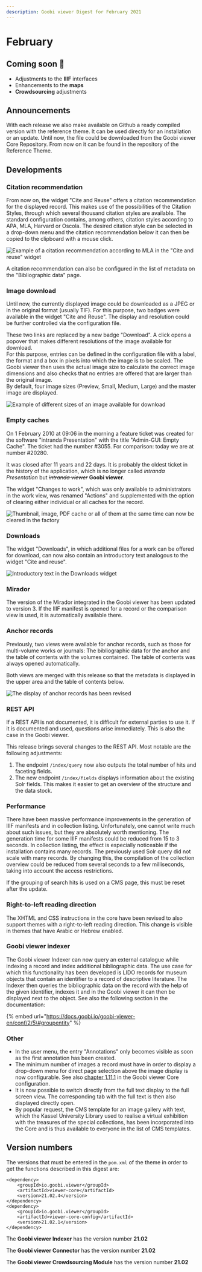 ```yaml
---
description: Goobi viewer Digest for February 2021
---
```


# February

## Coming soon 🚀 

* Adjustments to the **IIIF** interfaces
* Enhancements to the **maps**
* **Crowdsourcing** adjustments

## Announcements 

With each release we also make available on Github a ready compiled version with the reference theme. It can be used directly for an installation or an update. Until now, the file could be downloaded from the Goobi viewer Core Repository. From now on it can be found in the repository of the Reference Theme. 

## Developments 

### Citation recommendation 

From now on, the widget "Cite and Reuse" offers a citation recommendation for the displayed record. This makes use of the possibilities of the Citation Styles, through which several thousand citation styles are available. The standard configuration contains, among others, citation styles according to APA, MLA, Harvard or Oscola. The desired citation style can be selected in a drop-down menu and the citation recommendation below it can then be copied to the clipboard with a mouse click.

![Example of a citation recommendation according to MLA in the &quot;Cite and reuse&quot; widget](../.gitbook/assets/2021-02_en_zitierempfehlung.png)

A citation recommendation can also be configured in the list of metadata on the "Bibliographic data" page.

### Image download

Until now, the currently displayed image could be downloaded as a JPEG or in the original format \(usually TIF\). For this purpose, two badges were available in the widget "Cite and Reuse". The display and resolution could be further controlled via the configuration file. 

These two links are replaced by a new badge "Download". A click opens a popover that makes different resolutions of the image available for download.   
For this purpose, entries can be defined in the configuration file with a label, the format and a box in pixels into which the image is to be scaled. The Goobi viewer then uses the actual image size to calculate the correct image dimensions and also checks that no entries are offered that are larger than the original image.   
By default, four image sizes \(Preview, Small, Medium, Large\) and the master image are displayed.

![Example of different sizes of an image available for download](../.gitbook/assets/2021-02_en_download.png)

### Empty caches 

On 1 February 2010 at 09:06 in the morning a feature ticket was created for the software "intranda Presentation" with the title "Admin-GUI: Empty Cache". The ticket had the number \#3055. For comparison: today we are at number \#20280.

 It was closed after 11 years and 22 days. It is probably the oldest ticket in the history of the application, which is no longer called _intranda Presentation_ but ~~_intranda viewer_~~ **Goobi viewer**. 

The widget "Changes to work", which was only available to administrators in the work view, was renamed "Actions" and supplemented with the option of clearing either individual or all caches for the record.

![Thumbnail, image, PDF cache or all of them at the same time can now be cleared in the factory](../.gitbook/assets/2021-02_en_aktionen.png)

### Downloads

The widget "Downloads", in which additional files for a work can be offered for download, can now also contain an introductory text analogous to the widget "Cite and reuse".

![Introductory text in the Downloads widget](../.gitbook/assets/2021-02_en_downloads.png)

### Mirador 

The version of the Mirador integrated in the Goobi viewer has been updated to version 3. If the IIIF manifest is opened for a record or the comparison view is used, it is automatically available there. 

### Anchor records 

Previously, two views were available for anchor records, such as those for multi-volume works or journals: The bibliographic data for the anchor and the table of contents with the volumes contained. The table of contents was always opened automatically. 

Both views are merged with this release so that the metadata is displayed in the upper area and the table of contents below.

![The display of anchor records has been revised](../.gitbook/assets/2021-02_en_anchor.png)

### REST API 

If a REST API is not documented, it is difficult for external parties to use it. If it is documented and used, questions arise immediately. This is also the case in the Goobi viewer. 

This release brings several changes to the REST API. Most notable are the following adjustments: 

1. The endpoint `/index/query` now also outputs the total number of hits and faceting fields. 
2. The new endpoint `/index/fields` displays information about the existing Solr fields. This makes it easier to get an overview of the structure and the data stock. 

### Performance

There have been massive performance improvements in the generation of IIIF manifests and in collection listing. Unfortunately, one cannot write much about such issues, but they are absolutely worth mentioning. The generation time for some IIIF manifests could be reduced from 15 to 3 seconds. In collection listing, the effect is especially noticeable if the installation contains many records. The previously used Solr query did not scale with many records. By changing this, the compilation of the collection overview could be reduced from several seconds to a few milliseconds, taking into account the access restrictions. 

If the grouping of search hits is used on a CMS page, this must be reset after the update.

### Right-to-left reading direction 

The XHTML and CSS instructions in the core have been revised to also support themes with a right-to-left reading direction. This change is visible in themes that have Arabic or Hebrew enabled. 

### Goobi viewer indexer 

The Goobi viewer Indexer can now query an external catalogue while indexing a record and index additional bibliographic data. The use case for which this functionality has been developed is LIDO records for museum objects that contain an identifier to a record of descriptive literature. The Indexer then queries the bibliographic data on the record with the help of the given identifier, indexes it and in the Goobi viewer it can then be displayed next to the object. See also the following section in the documentation:

{% embed url="https://docs.goobi.io/goobi-viewer-en/conf/2/5\#groupentity" %}

### Other

* In the user menu, the entry "Annotations" only becomes visible as soon as the first annotation has been created. 
* The minimum number of images a record must have in order to display a drop-down menu for direct page selection above the image display is now configurable. See also [chapter 1.11.1](https://docs.goobi.io/goobi-viewer-en/conf/1/11/1) in the Goobi viewer Core configuration. 
* It is now possible to switch directly from the full text display to the full screen view. The corresponding tab with the full text is then also displayed directly open. 
* By popular request, the CMS template for an image gallery with text, which the Kassel University Library used to realise a virtual exhibition with the treasures of the special collections, has been incorporated into the Core and is thus available to everyone in the list of CMS templates.

## Version numbers 

The versions that must be entered in the `pom.xml` of the theme in order to get the functions described in this digest are:

```markup
<dependency>
    <groupId>io.goobi.viewer</groupId>
    <artifactId>viewer-core</artifactId>
    <version>21.02.4</version>
</dependency>
<dependency>
    <groupId>io.goobi.viewer</groupId>
    <artifactId>viewer-core-config</artifactId>
    <version>21.02.1</version>
</dependency>
```

The **Goobi viewer Indexer** has the version number **21.02**

The **Goobi viewer Connector** has the version number **21.02**

The **Goobi viewer Crowdsourcing Module** has the version number **21.02**

